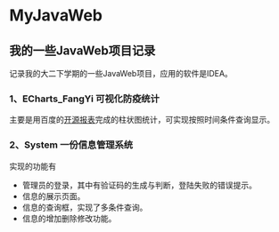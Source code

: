 # MyJavaWeb
我的一些JavaWeb项目记录
---
记录我的大二下学期的一些JavaWeb项目，应用的软件是IDEA。
### 1、ECharts_FangYi  可视化防疫统计
主要是用百度的[开源报表](http://echarts.baidu.com/)完成的柱状图统计，可实现按照时间条件查询显示。
### 2、System 一份信息管理系统
实现的功能有
* 管理员的登录，其中有验证码的生成与判断，登陆失败的错误提示。
* 信息的展示页面。
* 信息的查询框，实现了多条件查询。
* 信息的增加删除修改功能。
